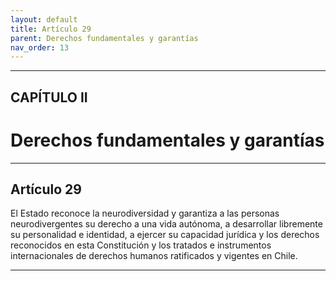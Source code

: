 ```yaml
---
layout: default
title: Artículo 29
parent: Derechos fundamentales y garantías
nav_order: 13
---
```


---

## CAPÍTULO II
# Derechos fundamentales y garantías

---

## Artículo 29

El Estado reconoce la neurodiversidad y garantiza a las personas neurodivergentes su derecho a una vida autónoma, a desarrollar libremente su personalidad e identidad, a ejercer su capacidad jurídica y los derechos reconocidos en esta Constitución y los tratados e instrumentos internacionales de derechos humanos ratificados y vigentes en Chile.

---
